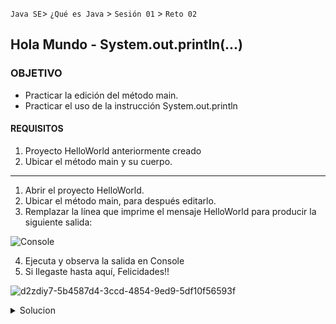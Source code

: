 `Java SE`> `¿Qué es Java` > `Sesión 01` > `Reto 02`

## Hola Mundo - System.out.println(...)

### OBJETIVO

- Practicar la edición del método main.
- Practicar el uso de la instrucción System.out.println

#### REQUISITOS

1. Proyecto HelloWorld anteriormente creado
2. Ubicar el método main y su cuerpo.

<hr>

1. Abrir el proyecto HelloWorld.
2. Ubicar el método main, para después editarlo.
3. Remplazar la línea que imprime el mensaje HelloWorld para producir la siguiente salida: 

![Console](https://user-images.githubusercontent.com/56565204/66889796-566ce780-efa9-11e9-8fee-9265250bf09c.png)
        
4. Ejecuta y observa la salida en Console
5. Si llegaste hasta aquí, Felicidades!!

![d2zdiy7-5b4587d4-3ccd-4854-9ed9-5df10f56593f](https://user-images.githubusercontent.com/56565204/66867202-6ad8c200-ef60-11e9-9f73-c434bd3f8eef.png)

<details>
	<summary>Solucion</summary>
	<p> 1. Abrir proyecto HelloWorld </p>
	<p> 2. Ubicar método main, editarlo </p>
	<p> 3. Ejecutar proyecto </p>
</details> 
